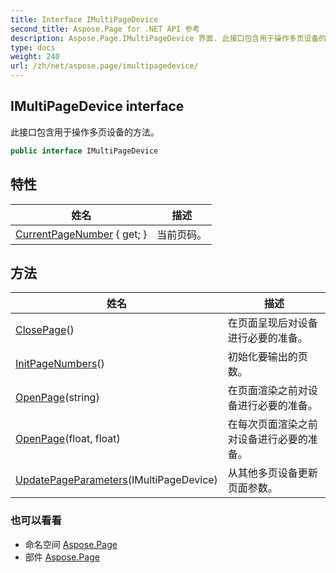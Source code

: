 ```yaml
---
title: Interface IMultiPageDevice
second_title: Aspose.Page for .NET API 参考
description: Aspose.Page.IMultiPageDevice 界面. 此接口包含用于操作多页设备的方法
type: docs
weight: 240
url: /zh/net/aspose.page/imultipagedevice/
---
```

## IMultiPageDevice interface

此接口包含用于操作多页设备的方法。

```csharp
public interface IMultiPageDevice
```

## 特性

| 姓名 | 描述 |
| --- | --- |
| [CurrentPageNumber](../../aspose.page/imultipagedevice/currentpagenumber/) { get; } | 当前页码。 |

## 方法

| 姓名 | 描述 |
| --- | --- |
| [ClosePage](../../aspose.page/imultipagedevice/closepage/)() | 在页面呈现后对设备进行必要的准备。 |
| [InitPageNumbers](../../aspose.page/imultipagedevice/initpagenumbers/)() | 初始化要输出的页数。 |
| [OpenPage](../../aspose.page/imultipagedevice/openpage/#openpage_1)(string) | 在页面渲染之前对设备进行必要的准备。 |
| [OpenPage](../../aspose.page/imultipagedevice/openpage/#openpage)(float, float) | 在每次页面渲染之前对设备进行必要的准备。 |
| [UpdatePageParameters](../../aspose.page/imultipagedevice/updatepageparameters/)(IMultiPageDevice) | 从其他多页设备更新页面参数。 |

### 也可以看看

* 命名空间 [Aspose.Page](../../aspose.page/)
* 部件 [Aspose.Page](../../)


